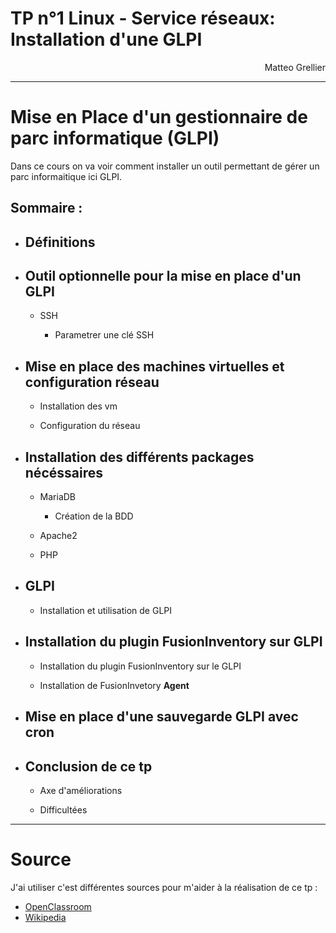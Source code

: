 # **TP n°1 Linux - Service réseaux: Installation d'une GLPI**

<div style="text-align: right"> Matteo Grellier </div>

----------------

# Mise en Place d'un gestionnaire de parc informatique (GLPI)

Dans ce cours on va voir comment installer un outil permettant de gérer un parc informaitique ici GLPI.

## Sommaire :

- ## Définitions

- ## Outil optionnelle pour la mise en place d'un GLPI

  - SSH

    - Parametrer une clé SSH

- ## Mise en place des machines virtuelles et configuration réseau

  - Installation des vm

  - Configuration du réseau

- ## Installation des différents packages nécéssaires

  - MariaDB
    - Création de la BDD

  - Apache2

  - PHP

- ## GLPI

  - Installation et utilisation de GLPI

- ## Installation du plugin FusionInventory sur GLPI

  - Installation du plugin FusionInventory sur le GLPI

  - Installation de FusionInvetory **Agent**

- ## Mise en place d'une sauvegarde GLPI avec cron

- ## Conclusion de ce tp

  - Axe d'améliorations

  - Difficultées

----------
# **Source**

J'ai utiliser c'est différentes sources pour m'aider à la réalisation de ce tp :

- [OpenClassroom](https://openclassrooms.com/fr/courses/1730516-gerez-votre-parc-informatique-avec-glpi/5993816-installez-votre-serveur-glpi)
- [Wikipedia](https://fr.wikipedia.org/wiki/Gestionnaire_Libre_de_Parc_Informatique)
